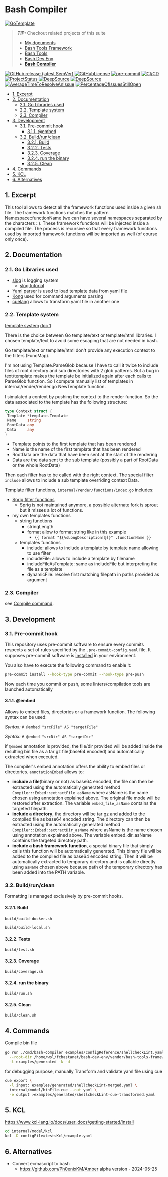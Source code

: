 # Bash Compiler

[![GoTemplate](https://img.shields.io/badge/go/template-black?logo=go)](https://github.com/SchwarzIT/go-template)

> **_TIP:_** Checkout related projects of this suite
>
> - [My documents](https://fchastanet.github.io/my-documents/)
> - [Bash Tools Framework](https://fchastanet.github.io/bash-tools-framework/)
> - [Bash Tools](https://fchastanet.github.io/bash-tools/)
> - [Bash Dev Env](https://fchastanet.github.io/bash-dev-env/)
> - **[Bash Compiler](https://fchastanet.github.io/bash-compiler/)**

<!-- markdownlint-capture -->

<!-- markdownlint-disable MD013 -->

[![GitHub release (latest SemVer)](https://img.shields.io/github/release/fchastanet/bash-compiler?logo=github&sort=semver)](https://github.com/fchastanet/bash-compiler/releases)
[![GitHubLicense](https://img.shields.io/github/license/Naereen/StrapDown.js.svg)](https://github.com/fchastanet/bash-compiler/blob/master/LICENSE)
[![pre-commit](https://img.shields.io/badge/pre--commit-enabled-brightgreen?logo=pre-commit)](https://github.com/pre-commit/pre-commit)
[![CI/CD](https://github.com/fchastanet/bash-compiler/actions/workflows/main.yml/badge.svg)](https://github.com/fchastanet/bash-compiler/actions?query=workflow%3A%22Lint+and+test%22+branch%3Amaster)
[![ProjectStatus](http://opensource.box.com/badges/active.svg)](http://opensource.box.com/badges "Project Status")
[![DeepSource](https://deepsource.io/gh/fchastanet/bash-compiler.svg/?label=active+issues&show_trend=true)](https://deepsource.io/gh/fchastanet/bash-compiler/?ref=repository-badge)
[![DeepSource](https://deepsource.io/gh/fchastanet/bash-compiler.svg/?label=resolved+issues&show_trend=true)](https://deepsource.io/gh/fchastanet/bash-compiler/?ref=repository-badge)
[![AverageTimeToResolveAnIssue](http://isitmaintained.com/badge/resolution/fchastanet/bash-compiler.svg)](http://isitmaintained.com/project/fchastanet/bash-compiler "Average time to resolve an issue")
[![PercentageOfIssuesStillOpen](http://isitmaintained.com/badge/open/fchastanet/bash-compiler.svg)](http://isitmaintained.com/project/fchastanet/bash-compiler "Percentage of issues still open")

<!-- markdownlint-restore -->

- [1. Excerpt](#1-excerpt)
- [2. Documentation](#2-documentation)
  - [2.1. Go Libraries used](#21-go-libraries-used)
  - [2.2. Template system](#22-template-system)
  - [2.3. Compiler](#23-compiler)
- [3. Development](#3-development)
  - [3.1. Pre-commit hook](#31-pre-commit-hook)
    - [3.1.1. @embed](#311-embed)
  - [3.2. Build/run/clean](#32-buildrunclean)
    - [3.2.1. Build](#321-build)
    - [3.2.2. Tests](#322-tests)
    - [3.2.3. Coverage](#323-coverage)
    - [3.2.4. run the binary](#324-run-the-binary)
    - [3.2.5. Clean](#325-clean)
- [4. Commands](#4-commands)
- [5. KCL](#5-kcl)
- [6. Alternatives](#6-alternatives)

## 1. Excerpt

This tool allows to detect all the framework functions used inside a given sh
file. The framework functions matches the pattern Namespace::functionName (we
can have several namespaces separated by the characters ::). These framework
functions will be injected inside a compiled file. The process is recursive so
that every framework functions used by imported framework functions will be
imported as well (of course only once).

## 2. Documentation

### 2.1. Go Libraries used

- [slog](https://pkg.go.dev/golang.org/x/exp/slog) is logging system
  - [slog tutorial](https://betterstack.com/community/guides/logging/logging-in-go/#customizing-the-default-logger)
- [Yaml parser](https://github.com/goccy/go-yaml) is used to load template data
  from yaml file
- [Kong](https://github.com/alecthomas/kong) used for command arguments parsing
- [cuelang](https://github.com/cue-lang/cue) allows to transform yaml file in
  another one

### 2.2. Template system

[template system](https://pkg.go.dev/text/template@go1.22.3)
[doc 1](https://lets-go.alexedwards.net/sample/02.08-html-templating-and-inheritance.html)

There is the choice between Go template/text or template/html libraries. I
chosen template/text to avoid some escaping that are not needed in bash.

Go template/text or template/html don't provide any execution context to the
filters (FuncMap).

I'm not using Template.ParseGlob because I have to call it twice to include
files of root directory and sub directories with 2 glob patterns. But a bug in
text/template makes the template be initialized again after each calls to
ParseGlob function. So I compute manually list of templates in
internal/render/render.go NewTemplate function.

I simulated a context by pushing the context to the render function. So the data
associated to the template has the following structure:

```go
type Context struct {
 Template *template.Template
 Name     string
 RootData any
 Data     any
}
```

- Template points to the first template that has been rendered
- Name is the name of the first template that has been rendered
- RootData are the data that have been sent at the start of the rendering
- Data are the data sent to the sub template (possibly a part of RootData or the
  whole RootData)

Then each filter has to be called with the right context. The special filter
`include` allows to include a sub template overriding context Data.

Template filter functions, `internal/render/functions/index.go` includes:

- [Sprig filter functions](https://github.com/Masterminds/sprig)
  - Sprig is not maintained anymore, a possible alternate fork is
    [sprout](https://github.com/go-sprout/sprout) but it misses a lot of
    functions.
- my own templates functions
  - string functions
    - stringLength
    - format allow to format string like in this example
      - `{{ format "${%sLongDescription[@]}" .functionName }}`
  - templates functions
    - include: allows to include a template by template name allowing to use
      filter
    - includeFile: allows to include a template by filename
    - includeFileAsTemplate: same as includeFile but interpreting the file as a
      template
    - dynamicFile: resolve first matching filepath in paths provided as argument

### 2.3. Compiler

see [Compile command](CompileCommand.md).

## 3. Development

### 3.1. Pre-commit hook

This repository uses pre-commit software to ensure every commits respects a set
of rules specified by the `.pre-commit-config.yaml` file. It supposes pre-commit
software is [installed](https://pre-commit.com/#install) in your environment.

You also have to execute the following command to enable it:

```bash
pre-commit install --hook-type pre-commit --hook-type pre-push
```

Now each time you commit or push, some linters/compilation tools are launched
automatically

#### 3.1.1. @embed

Allows to embed files, directories or a framework function. The following syntax
can be used:

_Syntax:_ `# @embed "srcFile" AS "targetFile"`

_Syntax:_ `# @embed "srcDir" AS "targetDir"`

if `@embed` annotation is provided, the file/dir provided will be added inside
the resulting bin file as a tar gz file(base64 encoded) and automatically
extracted when executed.

The compiler's embed annotation offers the ability to embed files or
directories. `annotationEmbed` allows to:

- **include a file**(binary or not) as base64 encoded, the file can then be
  extracted using the automatically generated method
  `Compiler::Embed::extractFile_asName` where asName is the name chosen using
  annotation explained above. The original file mode will be restored after
  extraction. The variable `embed_file_asName` contains the targeted filepath.
- **include a directory**, the directory will be tar gz and added to the
  compiled file as base64 encoded string. The directory can then be extracted
  using the automatically generated method `Compiler::Embed::extractDir_asName`
  where asName is the name chosen using annotation explained above. The variable
  embed_dir_asName contains the targeted directory path.
- **include a bash framework function**, a special binary file that simply calls
  this function will be automatically generated. This binary file will be added
  to the compiled file as base64 encoded string. Then it will be automatically
  extracted to temporary directory and is callable directly using `asName`
  chosen above because path of the temporary directory has been added into the
  PATH variable.

### 3.2. Build/run/clean

Formatting is managed exclusively by pre-commit hooks.

#### 3.2.1. Build

```bash
build/build-docker.sh
```

```bash
build/build-local.sh
```

#### 3.2.2. Tests

```bash
build/test.sh
```

#### 3.2.3. Coverage

```bash
build/coverage.sh
```

#### 3.2.4. run the binary

```bash
build/run.sh
```

#### 3.2.5. Clean

```bash
build/clean.sh
```

## 4. Commands

Compile bin file

```bash
go run ./cmd/bash-compiler examples/configReference/shellcheckLint.yaml \
  --root-dir /home/wsl/fchastanet/bash-dev-env/vendor/bash-tools-framework \
  -t examples/generated -k -d
```

for debugging purpose, manually Transform and validate yaml file using cue

```bash
cue export \
  -l input: examples/generated/shellcheckLint-merged.yaml \
  internal/model/binFile.cue --out yaml \
  -e output >examples/generated/shellcheckLint-cue-transformed.yaml
```

## 5. KCL

<https://www.kcl-lang.io/docs/user_docs/getting-started/install>

```bash
cd internal/model/kcl
kcl -D configFile=testsKcl/example.yaml
```

## 6. Alternatives

- Convert ecmascript to bash
  - <https://github.com/Ph0enixKM/Amber> alpha version - 2024-05-25
